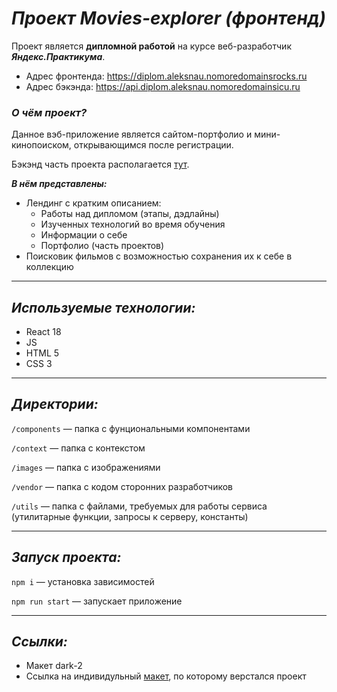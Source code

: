# ***Проект Movies-explorer (фронтенд)***
Проект является **дипломной работой** на курсе веб-разработчик ***Яндекс.Практикума***.

- Адрес фронтенда: https://diplom.aleksnau.nomoredomainsrocks.ru
- Адрес бэкэнда: https://api.diplom.aleksnau.nomoredomainsicu.ru

### ***О чём проект?***

Данное вэб-приложение является сайтом-портфолио и мини-кинопоиском, открывающимся после регистрации.

Бэкэнд часть проекта располагается [тут](https://github.com/AleksNau/movies-explorer-api).

***В нём представлены:***

* Лендинг c кратким описанием:
    + Работы над дипломом (этапы, дэдлайны)
    + Изученных технологий во время обучения
    + Информации о себе
    + Портфолио (часть проектов)
* Поисковик фильмов с возможностью сохранения их к себе в коллекцию

---
## *Используемые технологии:*

* React 18
* JS
* HTML 5
* CSS 3

---
## *Директории:*

`/components` — папка с фунциональными компонентами

`/context` — папка с контекстом

`/images` — папка c изображениями

`/vendor` — папка с кодом сторонних разработчиков

`/utils` — папка с файлами, требуемых для работы сервиса (утилитарные функции, запросы к серверу, константы)

---
## *Запуск проекта:*
`npm i` — установка зависимостей

`npm run start` — запускает приложение

---
## *Ссылки:*
* Макет dark-2
* Ссылка на индивидульный [макет](https://www.figma.com/file/6FMWkB94wE7KTkcCgUXtnC/%D0%94%D0%B8%D0%BF%D0%BB%D0%BE%D0%BC%D0%BD%D1%8B%D0%B9-%D0%BF%D1%80%D0%BE%D0%B5%D0%BA%D1%82?type=design&node-id=1-7266), по которому верстался проект